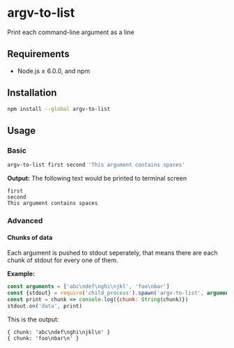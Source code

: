 # argv-to-list

Print each command-line argument as a line

## Requirements

* Node.js ≥ 6.0.0, and npm

## Installation

```bash
npm install --global argv-to-list
```

## Usage

### Basic

```bash
argv-to-list first second 'This argument contains spaces'
```

**Output:** The following text would be printed to terminal screen

```text
first
second
This argument contains spaces
```

### Advanced

#### Chunks of data

Each argument is pushed to stdout seperately, that means there are each chunk of stdout for every one of them.

**Example:**

```javascript
const arguments = ['abc\ndef\nghi\njkl', 'foo\nbar']
const {stdout} = require('child_process').spawn('argv-to-list', arguments)
const print = chunk => console.log({chunk: String(chunk)})
stdout.on('data', print)
```

This is the output:

```text
{ chunk: 'abc\ndef\nghi\njkl\n' }
{ chunk: 'foo\nbar\n' }
```
